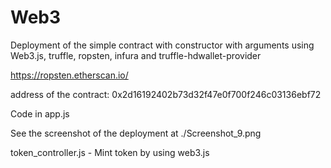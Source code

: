 # Web3

Deployment of the simple contract with constructor with arguments using Web3.js, truffle, ropsten, infura and truffle-hdwallet-provider

https://ropsten.etherscan.io/

address of the contract: 0x2d16192402b73d32f47e0f700f246c03136ebf72

Code in app.js

See the screenshot of the deployment at ./Screenshot_9.png

token_controller.js - Mint token by using web3.js
